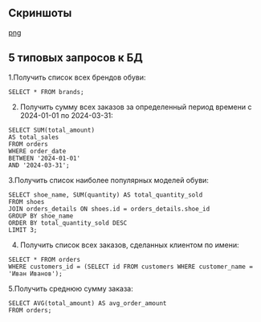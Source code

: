 ## Скриншоты
[png](https://github.com/MaximStroev2004/lovebd/assets/120455884/6cc0a079-5fa5-4d45-a243-385795efc39b)

##  5 типовых запросов к БД

1.Получить список всех брендов обуви:
```Mysql
SELECT * FROM brands;
```
2. Получить сумму всех заказов за определенный период времени  с 2024-01-01 по 2024-03-31:
```Mysql
SELECT SUM(total_amount) 
AS total_sales 
FROM orders 
WHERE order_date 
BETWEEN '2024-01-01' 
AND '2024-03-31';
```

3.Получить список наиболее популярных моделей обуви:
```Mysql
SELECT shoe_name, SUM(quantity) AS total_quantity_sold 
FROM shoes 
JOIN orders_details ON shoes.id = orders_details.shoe_id 
GROUP BY shoe_name 
ORDER BY total_quantity_sold DESC 
LIMIT 3;
```

4. Получить список всех заказов, сделанных клиентом по имени:
```Mysql
SELECT * FROM orders
WHERE customers_id = (SELECT id FROM customers WHERE customer_name = 'Иван Иванов');
```

5.Получить среднюю сумму заказа:
```Mysql
SELECT AVG(total_amount) AS avg_order_amount
FROM orders;
```

